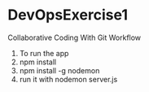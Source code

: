 # DevOpsExercise1
Collaborative Coding With Git Workflow

1. To run the app
2. npm install
3. npm install -g nodemon
4. run it with nodemon server.js
